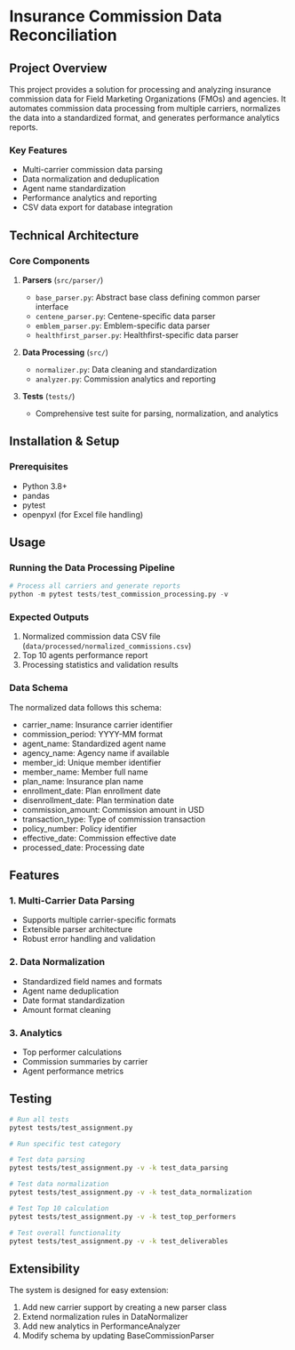# Insurance Commission Data Reconciliation

## Project Overview

This project provides a solution for processing and analyzing insurance commission data for Field Marketing Organizations (FMOs) and agencies. It automates commission data processing from multiple carriers, normalizes the data into a standardized format, and generates performance analytics reports.

### Key Features

- Multi-carrier commission data parsing
- Data normalization and deduplication
- Agent name standardization
- Performance analytics and reporting
- CSV data export for database integration

## Technical Architecture

### Core Components

1. **Parsers** (`src/parser/`)

   - `base_parser.py`: Abstract base class defining common parser interface
   - `centene_parser.py`: Centene-specific data parser
   - `emblem_parser.py`: Emblem-specific data parser
   - `healthfirst_parser.py`: Healthfirst-specific data parser

2. **Data Processing** (`src/`)

   - `normalizer.py`: Data cleaning and standardization
   - `analyzer.py`: Commission analytics and reporting

3. **Tests** (`tests/`)
   - Comprehensive test suite for parsing, normalization, and analytics

## Installation & Setup

### Prerequisites

- Python 3.8+
- pandas
- pytest
- openpyxl (for Excel file handling)

## Usage

### Running the Data Processing Pipeline

```python
# Process all carriers and generate reports
python -m pytest tests/test_commission_processing.py -v
```

### Expected Outputs

1. Normalized commission data CSV file (`data/processed/normalized_commissions.csv`)
2. Top 10 agents performance report
3. Processing statistics and validation results

### Data Schema

The normalized data follows this schema:

- carrier_name: Insurance carrier identifier
- commission_period: YYYY-MM format
- agent_name: Standardized agent name
- agency_name: Agency name if available
- member_id: Unique member identifier
- member_name: Member full name
- plan_name: Insurance plan name
- enrollment_date: Plan enrollment date
- disenrollment_date: Plan termination date
- commission_amount: Commission amount in USD
- transaction_type: Type of commission transaction
- policy_number: Policy identifier
- effective_date: Commission effective date
- processed_date: Processing date

## Features

### 1. Multi-Carrier Data Parsing

- Supports multiple carrier-specific formats
- Extensible parser architecture
- Robust error handling and validation

### 2. Data Normalization

- Standardized field names and formats
- Agent name deduplication
- Date format standardization
- Amount format cleaning

### 3. Analytics

- Top performer calculations
- Commission summaries by carrier
- Agent performance metrics

## Testing

```bash
# Run all tests
pytest tests/test_assignment.py

# Run specific test category

# Test data parsing
pytest tests/test_assignment.py -v -k test_data_parsing

# Test data normalization
pytest tests/test_assignment.py -v -k test_data_normalization

# Test Top 10 calculation
pytest tests/test_assignment.py -v -k test_top_performers

# Test overall functionality
pytest tests/test_assignment.py -v -k test_deliverables
```

## Extensibility

The system is designed for easy extension:

1. Add new carrier support by creating a new parser class
2. Extend normalization rules in DataNormalizer
3. Add new analytics in PerformanceAnalyzer
4. Modify schema by updating BaseCommissionParser

